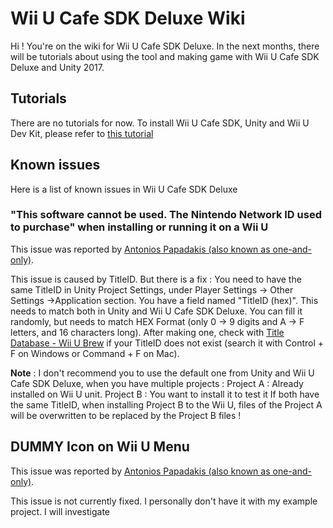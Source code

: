 # Wii U Cafe SDK Deluxe Wiki

Hi ! 
You're on the wiki for Wii U Cafe SDK Deluxe. In the next months, there will be tutorials about using the tool and making game with Wii U Cafe SDK Deluxe and Unity 2017.

## Tutorials
There are no tutorials for now. 
To install Wii U Cafe SDK, Unity and Wii U Dev Kit, please refer to [this tutorial](https://gbatemp.net/threads/make-a-unity-game-for-wii-u.633391/)

## Known issues

Here is a list of known issues in Wii U Cafe SDK Deluxe

###  "This software cannot be used. The Nintendo Network ID used to purchase" when installing or running it on a Wii U

This issue was reported by [Antonios Papadakis (also known as one-and-only)](https://github.com/one-and-only).

This issue is caused by TitleID. But there is a fix :
You need to have the same TitleID in Unity Project Settings, under Player Settings -> Other Settings ->Application section. You have a field named "TitleID (hex)". This needs to match both in Unity and Wii U Cafe SDK Deluxe. You can fill it randomly, but needs to match HEX Format (only 0 -> 9 digits and A -> F letters, and 16 characters long). After making one, check with [Title Database - Wii U Brew](https://wiiubrew.org/wiki/Title_database) if your TitleID does not exist (search it with Control + F on Windows or Command + F on Mac).

**Note** : 
I don't recommend you to use the default one from Unity and Wii U Cafe SDK Deluxe, when you have multiple projects : 
Project A : Already installed on Wii U unit.
Project B : You want to install it to test it
If both have the same TitleID, when installing Project B to the Wii U, files of the Project A will be overwritten to be replaced by the Project B files !

## DUMMY Icon on Wii U Menu 

This issue was reported by [Antonios Papadakis (also known as one-and-only)](https://github.com/one-and-only).

This issue is not currently fixed. I personally don't have it with my example project. I will investigate